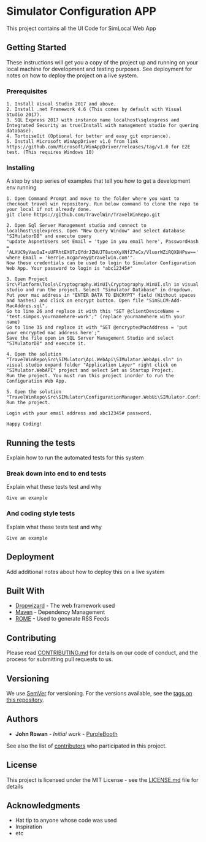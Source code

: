 # Simulator Configuration APP

This project contains all the UI Code for SimLocal Web App

## Getting Started

These instructions will get you a copy of the project up and running on your local machine for development and testing purposes. See deployment for notes on how to deploy the project on a live system.

### Prerequisites

```
1. Install Visual Studio 2017 and above.
2. Install .net Framework 4.6 (This comes by default with Visual Studio 2017).
3. SQL Express 2017 with instance name localhost\sqlexpress and Integrated Security as true(Install with management studio for quering database).
4. TortoiseGit (Optional for better and easy git exprience).
5. Install Microsoft WinAppDriver v1.0 from link https://github.com/Microsoft/WinAppDriver/releases/tag/v1.0 for E2E test. (This requires Windows 10)
```

### Installing

A step by step series of examples that tell you how to get a development env running


```
1. Open Command Prompt and move to the folder where you want to checkout travel win repository. Run below command to clone the repo to your local if not already done.
git clone https://github.com/TravelWin/TravelWinRepo.git

2. Open Sql Server Management studio and connect to localhost\sqlexpress. Open "New Query Window" and select database "SIMulatorDB" and execute query 
"update AspnetUsers set Email = 'type in you email here', PasswordHash = 'ALXUC9yVauOaI+uUFRhtEXOTzQYdrJZHUJT8atnXyXNfZ7eCx/VluorWZiRQX8HPsw==' where Email = 'kerrie.mcgarvey@travelwin.com'". 
Now these credentials can be used to login to Simulator Configuration Web App. Your password to login is "abc12345#"

3. Open Project Src\Platform\Tools\Cryptography.WinUI\Cryptography.WinUI.sln in visual studio and run the project. Select "Simulator Database" in dropdown.
Put your mac address in "ENTER DATA TO ENCRYPT" field (Without spaces and hashes) and click on encrypt button. Open file "SimSLCM-Add-MacAddres.sql".
Go to line 26 and replace it with this "SET @clientDeviceName = 'test.simpos.yournamehere-work';" (replace yournamehere with your name)
Go to line 35 and replace it with "SET @encryptedMacAddress = 'put your encrypted mac address here';"
Save the file open in SQL Server Management Studio and select "SIMulatorDB" and execute it.

4. Open the solution "TravelWinRepo\Src\SIMulator\Api.WebApi\SIMulator.WebApi.sln" in visual studio expand folder "Application Layer" right click on "SIMulator.WebAPI" project and select Set as Startup Project.
Run the project. You must run this project inorder to run the Configuration Web App.

5. Open the solution "TravelWinRepo\Src\SIMulator\ConfigurationManager.WebUi\SIMulator.ConfigurationManager.WebUi.sln"
Run the project. 

Login with your email address and abc12345# password.

Happy Coding!
```

## Running the tests

Explain how to run the automated tests for this system

### Break down into end to end tests

Explain what these tests test and why

```
Give an example
```

### And coding style tests

Explain what these tests test and why

```
Give an example
```

## Deployment

Add additional notes about how to deploy this on a live system

## Built With

* [Dropwizard](http://www.dropwizard.io/1.0.2/docs/) - The web framework used
* [Maven](https://maven.apache.org/) - Dependency Management
* [ROME](https://rometools.github.io/rome/) - Used to generate RSS Feeds

## Contributing

Please read [CONTRIBUTING.md](https://gist.github.com/PurpleBooth/b24679402957c63ec426) for details on our code of conduct, and the process for submitting pull requests to us.

## Versioning

We use [SemVer](http://semver.org/) for versioning. For the versions available, see the [tags on this repository](https://github.com/your/project/tags). 

## Authors

* **John Rowan** - *Initial work* - [PurpleBooth](https://github.com/PurpleBooth)

See also the list of [contributors](https://github.com/your/project/contributors) who participated in this project.

## License

This project is licensed under the MIT License - see the [LICENSE.md](LICENSE.md) file for details

## Acknowledgments

* Hat tip to anyone whose code was used
* Inspiration
* etc
